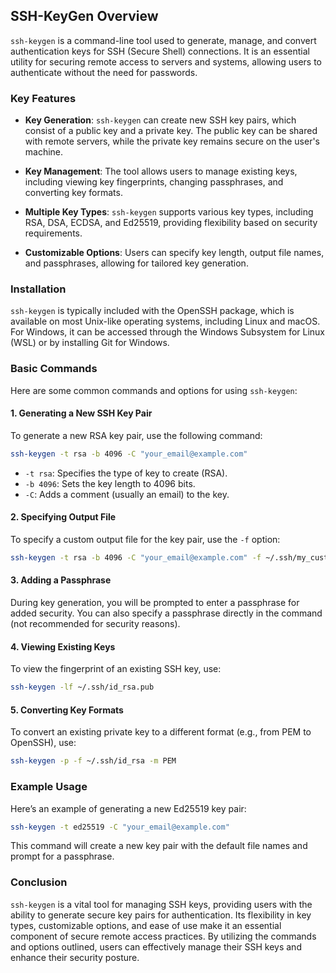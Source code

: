 ## SSH-KeyGen Overview

`ssh-keygen` is a command-line tool used to generate, manage, and convert authentication keys for SSH (Secure Shell) connections. It is an essential utility for securing remote access to servers and systems, allowing users to authenticate without the need for passwords.

### Key Features

- **Key Generation**: `ssh-keygen` can create new SSH key pairs, which consist of a public key and a private key. The public key can be shared with remote servers, while the private key remains secure on the user's machine.

- **Key Management**: The tool allows users to manage existing keys, including viewing key fingerprints, changing passphrases, and converting key formats.

- **Multiple Key Types**: `ssh-keygen` supports various key types, including RSA, DSA, ECDSA, and Ed25519, providing flexibility based on security requirements.

- **Customizable Options**: Users can specify key length, output file names, and passphrases, allowing for tailored key generation.

### Installation

`ssh-keygen` is typically included with the OpenSSH package, which is available on most Unix-like operating systems, including Linux and macOS. For Windows, it can be accessed through the Windows Subsystem for Linux (WSL) or by installing Git for Windows.

### Basic Commands

Here are some common commands and options for using `ssh-keygen`:

#### 1. Generating a New SSH Key Pair

To generate a new RSA key pair, use the following command:

```bash
ssh-keygen -t rsa -b 4096 -C "your_email@example.com"
```

- `-t rsa`: Specifies the type of key to create (RSA).
- `-b 4096`: Sets the key length to 4096 bits.
- `-C`: Adds a comment (usually an email) to the key.

#### 2. Specifying Output File

To specify a custom output file for the key pair, use the `-f` option:

```bash
ssh-keygen -t rsa -b 4096 -C "your_email@example.com" -f ~/.ssh/my_custom_key
```

#### 3. Adding a Passphrase

During key generation, you will be prompted to enter a passphrase for added security. You can also specify a passphrase directly in the command (not recommended for security reasons).

#### 4. Viewing Existing Keys

To view the fingerprint of an existing SSH key, use:

```bash
ssh-keygen -lf ~/.ssh/id_rsa.pub
```

#### 5. Converting Key Formats

To convert an existing private key to a different format (e.g., from PEM to OpenSSH), use:

```bash
ssh-keygen -p -f ~/.ssh/id_rsa -m PEM
```

### Example Usage

Here’s an example of generating a new Ed25519 key pair:

```bash
ssh-keygen -t ed25519 -C "your_email@example.com"
```

This command will create a new key pair with the default file names and prompt for a passphrase.

### Conclusion

`ssh-keygen` is a vital tool for managing SSH keys, providing users with the ability to generate secure key pairs for authentication. Its flexibility in key types, customizable options, and ease of use make it an essential component of secure remote access practices. By utilizing the commands and options outlined, users can effectively manage their SSH keys and enhance their security posture.